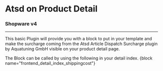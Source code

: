 # Atsd on Product Detail #

### Shopware v4 ###

---

This basic Plugin will provide you with a block to put in your template and make the surcharge coming from the Atsd Article Dispatch Surcharge plugin by Aquatuning GmbH visible on your product detail page.

The Block can be called by using the following in your detail index.
	{block name="frontend_detail_index_shippingcost"}